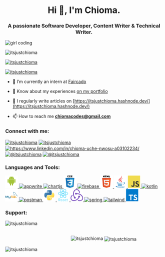 <h1 align="center">Hi 👋, I'm Chioma.</h1>
<h3 align="center">A passionate Software Developer, Content Writer & Technical Writer.</h3>
<img src="https://cdn.dribbble.com/users/4055494/screenshots/15215756/media/d2b66c4ca0192aa26d103448b3d1518b.gif" alt="girl coding" width="1100" height="400"/>
<p align="left"> <img src="https://komarev.com/ghpvc/?username=itsjustchioma&label=Profile%20views&color=0e75b6&style=flat" alt="itsjustchioma" /> </p>

<p align="left"> <a href="https://github.com/ryo-ma/github-profile-trophy"><img src="https://github-profile-trophy.vercel.app/?username=itsjustchioma" alt="itsjustchioma" /></a> </p>

<p align="left"> <a href="https://twitter.com/itsjustchioma" target="blank"><img src="https://img.shields.io/twitter/follow/itsjustchioma?logo=twitter&style=for-the-badge" alt="itsjustchioma" /></a> </p>

- 🔭 I’m currently an intern at [Faircado](https://faircado.com/)

- 🤝 Know about my experiences [on my portfolio](https://docs.google.com/document/d/14glYFxjcmmOm7v8TMgga-MKYnr-ou5eRtftqoC0N95k/edit#)

- 📝 I regularly write articles on [https://itsjustchioma.hashnode.dev/](https://itsjustchioma.hashnode.dev/)

- 📫 How to reach me **chiomacodes@gmail.com**

<h3 align="left">Connect with me:</h3>
<p align="left">
<a href="https://dev.to/itsjustchioma" target="blank"><img align="center" src="https://raw.githubusercontent.com/rahuldkjain/github-profile-readme-generator/master/src/images/icons/Social/devto.svg" alt="itsjustchioma" height="30" width="40" /></a>
<a href="https://twitter.com/itsjustchioma" target="blank"><img align="center" src="https://raw.githubusercontent.com/rahuldkjain/github-profile-readme-generator/master/src/images/icons/Social/twitter.svg" alt="itsjustchioma" height="30" width="40" /></a>
<a href="https://linkedin.com/in/https://www.linkedin.com/in/chioma-uche-nwosu-a03102234/" target="blank"><img align="center" src="https://raw.githubusercontent.com/rahuldkjain/github-profile-readme-generator/master/src/images/icons/Social/linked-in-alt.svg" alt="https://www.linkedin.com/in/chioma-uche-nwosu-a03102234/" height="30" width="40" /></a>
<a href="https://hashnode.com/@itsjustchioma" target="blank"><img align="center" src="https://raw.githubusercontent.com/rahuldkjain/github-profile-readme-generator/master/src/images/icons/Social/hashnode.svg" alt="@itsjustchioma" height="30" width="40" /></a>
<a href="https://medium.com/@itsjustchioma" target="blank"><img align="center" src="https://raw.githubusercontent.com/rahuldkjain/github-profile-readme-generator/master/src/images/icons/Social/medium.svg" alt="@itsjustchioma" height="30" width="40" /></a>
</p>

<h3 align="left">Languages and Tools:</h3>
<p align="left"> <a href="https://developer.android.com" target="_blank" rel="noreferrer"> <img src="https://raw.githubusercontent.com/devicons/devicon/master/icons/android/android-original-wordmark.svg" alt="android" width="40" height="40"/> </a> <a href="https://appwrite.io" target="_blank" rel="noreferrer"> <img src="https://www.vectorlogo.zone/logos/appwriteio/appwriteio-icon.svg" alt="appwrite" width="40" height="40"/> </a> <a href="https://www.chartjs.org" target="_blank" rel="noreferrer"> <img src="https://www.chartjs.org/media/logo-title.svg" alt="chartjs" width="40" height="40"/> </a> <a href="https://www.w3schools.com/css/" target="_blank" rel="noreferrer"> <img src="https://raw.githubusercontent.com/devicons/devicon/master/icons/css3/css3-original-wordmark.svg" alt="css3" width="40" height="40"/> </a> <a href="https://firebase.google.com/" target="_blank" rel="noreferrer"> <img src="https://www.vectorlogo.zone/logos/firebase/firebase-icon.svg" alt="firebase" width="40" height="40"/> </a> <a href="https://www.w3.org/html/" target="_blank" rel="noreferrer"> <img src="https://raw.githubusercontent.com/devicons/devicon/master/icons/html5/html5-original-wordmark.svg" alt="html5" width="40" height="40"/> </a> <a href="https://www.java.com" target="_blank" rel="noreferrer"> <img src="https://raw.githubusercontent.com/devicons/devicon/master/icons/java/java-original.svg" alt="java" width="40" height="40"/> </a> <a href="https://developer.mozilla.org/en-US/docs/Web/JavaScript" target="_blank" rel="noreferrer"> <img src="https://raw.githubusercontent.com/devicons/devicon/master/icons/javascript/javascript-original.svg" alt="javascript" width="40" height="40"/> </a> <a href="https://kotlinlang.org" target="_blank" rel="noreferrer"> <img src="https://www.vectorlogo.zone/logos/kotlinlang/kotlinlang-icon.svg" alt="kotlin" width="40" height="40"/> </a> <a href="https://www.mysql.com/" target="_blank" rel="noreferrer"> <img src="https://raw.githubusercontent.com/devicons/devicon/master/icons/mysql/mysql-original-wordmark.svg" alt="mysql" width="40" height="40"/> </a> <a href="https://postman.com" target="_blank" rel="noreferrer"> <img src="https://www.vectorlogo.zone/logos/getpostman/getpostman-icon.svg" alt="postman" width="40" height="40"/> </a> <a href="https://www.python.org" target="_blank" rel="noreferrer"> <img src="https://raw.githubusercontent.com/devicons/devicon/master/icons/python/python-original.svg" alt="python" width="40" height="40"/> </a> <a href="https://reactjs.org/" target="_blank" rel="noreferrer"> <img src="https://raw.githubusercontent.com/devicons/devicon/master/icons/react/react-original-wordmark.svg" alt="react" width="40" height="40"/> </a> <a href="https://redux.js.org" target="_blank" rel="noreferrer"> <img src="https://raw.githubusercontent.com/devicons/devicon/master/icons/redux/redux-original.svg" alt="redux" width="40" height="40"/> </a> <a href="https://spring.io/" target="_blank" rel="noreferrer"> <img src="https://www.vectorlogo.zone/logos/springio/springio-icon.svg" alt="spring" width="40" height="40"/> </a> <a href="https://tailwindcss.com/" target="_blank" rel="noreferrer"> <img src="https://www.vectorlogo.zone/logos/tailwindcss/tailwindcss-icon.svg" alt="tailwind" width="40" height="40"/> </a> <a href="https://www.typescriptlang.org/" target="_blank" rel="noreferrer"> <img src="https://raw.githubusercontent.com/devicons/devicon/master/icons/typescript/typescript-original.svg" alt="typescript" width="40" height="40"/> </a> </p>

<h3 align="left">Support:</h3>
<p><a href="https://www.buymeacoffee.com/itsjustchioma"> <img align="left" src="https://cdn.buymeacoffee.com/buttons/v2/default-yellow.png" height="50" width="210" alt="itsjustchioma" /></a></p><br><br>

<p><img align="left" src="https://github-readme-stats.vercel.app/api/top-langs?username=itsjustchioma&show_icons=true&locale=en&layout=compact" alt="itsjustchioma" /></p>

<p>&nbsp;<img align="center" src="https://github-readme-stats.vercel.app/api?username=itsjustchioma&show_icons=true&locale=en" alt="itsjustchioma" /></p>

<p><img align="center" src="https://github-readme-streak-stats.herokuapp.com/?user=itsjustchioma&" alt="itsjustchioma" /></p>
